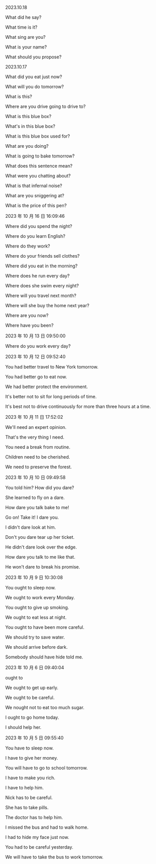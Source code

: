 2023.10.18

What did he say?

What time is it?

What sing are you?

What is your name?

What should you propose?

2023.10.17

What did you eat just now?

What will you do tomorrow?

What is this?

Where are you drive going to drive to?

What is this blue box?

What's in this blue box?

What is this blue box used for?

What are you doing?

What is going to bake tomorrow?

What does this sentence mean?

What were you chatting about?

What is that infernal noise?

What are you sniggering at?

What is the price of this pen?

2023 年 10 月 16 日 16:09:46

Where did you spend the night?

Where do you learn English?

Where do they work?

Where do your friends sell clothes?

Where did you eat in the morning?

Where does he run every day?

Where does she swim every night?

Where will you travel next month?

Where will she buy the home next year?

Where are you now?

Where have you been?

2023 年 10 月 13 日 09:50:00

Where do you work every day?

2023 年 10 月 12 日 09:52:40

You had better travel to New York tomorrow.

You had better go to eat now.

We had better protect the environment.

It's better not to sit for long periods of time.

It's best not to drive continuously for more than three hours at a time.

2023 年 10 月 11 日 17:52:02

We'll need an expert opinion.

That's the very thing I need.

You need a break from routine.

Children need to be cherished.

We need to preserve the forest.

2023 年 10 月 10 日 09:49:58

You told him? How did you dare?

She learned to fly on a dare.

How dare you talk bake to me!

Go on! Take it! I dare you.

I didn't dare look at him.

Don't you dare tear up her ticket.

He didn't dare look over the edge.

How dare you talk to me like that.

He won't dare to break his promise.

2023 年 10 月 9 日 10:30:08

You ought to sleep now.

We ought to work every Monday.

You ought to give up smoking.

We ought to eat less at night.

You ought to have been more careful.

We should try to save water.

We should arrive before dark.

Somebody should have hide told me.

2023 年 10 月 6 日 09:40:04

ought to

We ought to get up early.

We ought to be careful.

We nought not to eat too much sugar.

I ought to go home today.

I should help her.

2023 年 10 月 5 日 09:55:40

You have to sleep now.

I have to give her money.

You will have to go to school tomorrow.

I have to make you rich.

I have to help him.

Nick has to be careful.

She has to take pills.

The doctor has to help him.

I missed the bus and had to walk home.

I had to hide my face just now.

You had to be careful yesterday.

We will have to take the bus to work tomorrow.
